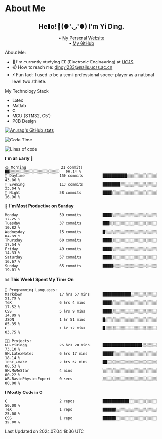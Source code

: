# About Me

<h2 style="text-align:center;"> Hello!👋(●'◡'●) I'm Yi Ding.</h2>

<div style="text-align:center;">
  • <a href="https://yidingg.github.io/YiDingg">My Personal Website</a><br>
  • <a href="https://github.com/YiDingg">My GitHub</a>
</div>

About Me:
- 🔭 I'm currently studying EE (Electronic Engineering) at [UCAS](https://www.ucas.ac.cn/)
- 📫 How to reach me: dingyi233@mails.ucas.ac.cn
- ⚡ Fun fact: I used to be a semi-professional soccer player as a national level two athlete.

My Technology Stack:
- Latex
- Matlab
- C
- MCU (STM32, C51)
- PCB Design

[![Anurag's GitHub stats](https://github-readme-stats.vercel.app/api?username=YiDingg)](https://github.com/anuraghazra/github-readme-stats)

<!--START_SECTION:waka-->
![Code Time](http://img.shields.io/badge/Code%20Time-127%20hrs%204%20mins-blue)

![Lines of code](https://img.shields.io/badge/From%20Hello%20World%20I%27ve%20Written-435.9%20thousand%20lines%20of%20code-blue)

**I'm an Early 🐤** 

```text
🌞 Morning                21 commits          ██░░░░░░░░░░░░░░░░░░░░░░░   06.14 % 
🌆 Daytime                150 commits         ███████████░░░░░░░░░░░░░░   43.86 % 
🌃 Evening                113 commits         ████████░░░░░░░░░░░░░░░░░   33.04 % 
🌙 Night                  58 commits          ████░░░░░░░░░░░░░░░░░░░░░   16.96 % 
```
📅 **I'm Most Productive on Sunday** 

```text
Monday                   59 commits          ████░░░░░░░░░░░░░░░░░░░░░   17.25 % 
Tuesday                  37 commits          ███░░░░░░░░░░░░░░░░░░░░░░   10.82 % 
Wednesday                15 commits          █░░░░░░░░░░░░░░░░░░░░░░░░   04.39 % 
Thursday                 60 commits          ████░░░░░░░░░░░░░░░░░░░░░   17.54 % 
Friday                   49 commits          ████░░░░░░░░░░░░░░░░░░░░░   14.33 % 
Saturday                 57 commits          ████░░░░░░░░░░░░░░░░░░░░░   16.67 % 
Sunday                   65 commits          █████░░░░░░░░░░░░░░░░░░░░   19.01 % 
```


📊 **This Week I Spent My Time On** 

```text
💬 Programming Languages: 
Markdown                 17 hrs 57 mins      █████████████░░░░░░░░░░░░   51.79 % 
TeX                      6 hrs 4 mins        ████░░░░░░░░░░░░░░░░░░░░░   17.52 % 
CSS                      5 hrs 9 mins        ████░░░░░░░░░░░░░░░░░░░░░   14.89 % 
JSON                     1 hr 51 mins        █░░░░░░░░░░░░░░░░░░░░░░░░   05.35 % 
C                        1 hr 17 mins        █░░░░░░░░░░░░░░░░░░░░░░░░   03.75 % 

🐱‍💻 Projects: 
GH.YiDingg               25 hrs 20 mins      ██████████████████░░░░░░░   73.10 % 
GH.LatexNotes            6 hrs 17 mins       █████░░░░░░░░░░░░░░░░░░░░   18.14 % 
Test_Cmake               2 hrs 57 mins       ██░░░░░░░░░░░░░░░░░░░░░░░   08.53 % 
GH.MuMeStar              4 mins              ░░░░░░░░░░░░░░░░░░░░░░░░░   00.22 % 
WB.BasicPhysicsExperi    0 secs              ░░░░░░░░░░░░░░░░░░░░░░░░░   00.00 % 
```

**I Mostly Code in C** 

```text
C                        2 repos             ████████████░░░░░░░░░░░░░   50.00 % 
TeX                      1 repo              ██████░░░░░░░░░░░░░░░░░░░   25.00 % 
CSS                      1 repo              ██████░░░░░░░░░░░░░░░░░░░   25.00 % 
```




 Last Updated on 2024.07.04 18:36 UTC
<!--END_SECTION:waka-->
